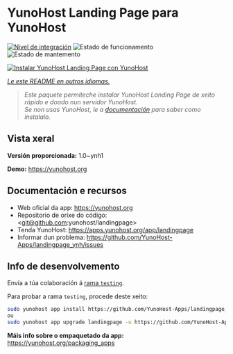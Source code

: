 <!--
NOTA: Este README foi creado automáticamente por <https://github.com/YunoHost/apps/tree/master/tools/readme_generator>
NON debe editarse manualmente.
-->

# YunoHost Landing Page para YunoHost

[![Nivel de integración](https://dash.yunohost.org/integration/landingpage.svg)](https://ci-apps.yunohost.org/ci/apps/landingpage/) ![Estado de funcionamento](https://ci-apps.yunohost.org/ci/badges/landingpage.status.svg) ![Estado de mantemento](https://ci-apps.yunohost.org/ci/badges/landingpage.maintain.svg)

[![Instalar YunoHost Landing Page con YunoHost](https://install-app.yunohost.org/install-with-yunohost.svg)](https://install-app.yunohost.org/?app=landingpage)

*[Le este README en outros idiomas.](./ALL_README.md)*

> *Este paquete permíteche instalar YunoHost Landing Page de xeito rápido e doado nun servidor YunoHost.*  
> *Se non usas YunoHost, le a [documentación](https://yunohost.org/install) para saber como instalalo.*

## Vista xeral



**Versión proporcionada:** 1.0~ynh1

**Demo:** <https://yunohost.org>
## Documentación e recursos

- Web oficial da app: <https://yunohost.org>
- Repositorio de orixe do código: <git@github.com:yunohost/landingpage>
- Tenda YunoHost: <https://apps.yunohost.org/app/landingpage>
- Informar dun problema: <https://github.com/YunoHost-Apps/landingpage_ynh/issues>

## Info de desenvolvemento

Envía a túa colaboración á [rama `testing`](https://github.com/YunoHost-Apps/landingpage_ynh/tree/testing).

Para probar a rama `testing`, procede deste xeito:

```bash
sudo yunohost app install https://github.com/YunoHost-Apps/landingpage_ynh/tree/testing --debug
ou
sudo yunohost app upgrade landingpage -u https://github.com/YunoHost-Apps/landingpage_ynh/tree/testing --debug
```

**Máis info sobre o empaquetado da app:** <https://yunohost.org/packaging_apps>
